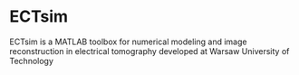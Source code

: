 # ECTsim
ECTsim is a MATLAB toolbox for numerical modeling and image reconstruction in electrical tomography developed at Warsaw University of Technology
